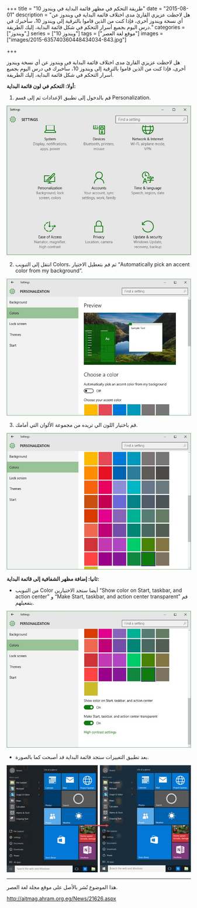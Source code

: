 +++
title = "طريقة التحكم في مظهر قائمة البداية في ويندوز 10"
date = "2015-08-01"
description = "هل لاحظت عزيزي القارئ مدى اختلاف قائمة البداية في ويندوز عن أي نسخة ويندوز أخرى، فإذا كنت من الذين قاموا بالترقية إلى ويندوز 10، سأخبرك في درس اليوم بجميع أسرار التحكم في شكل قائمة البداية، إليك الطريقة."
categories = ["ويندوز",]
series = ["ويندوز 10"]
tags = ["موقع لغة العصر"]
images = ["images/2015-635740360448434034-843.jpg"]

+++

هل لاحظت عزيزي القارئ مدى اختلاف قائمة البداية في ويندوز عن أي نسخة ويندوز أخرى، فإذا كنت من الذين قاموا بالترقية إلى ويندوز 10، سأخبرك في درس اليوم بجميع أسرار التحكم في شكل قائمة البداية، إليك الطريقة.

**أولا: التحكم في لون قائمة البداية:**
1. قم بالدخول إلى تطبيق الإعدادات ثم إلى قسم Personalization.

![](images/2015-635740357393590284-359.jpg "1")

2. انتقل إلى التبويب Colors، ثم قم بتعطيل الاختيار “Automatically pick an accent color from my background”.

![](images/2015-635740357693277784-327.jpg "2")

3. قم باختيار اللون الي تريده من مجموعة الألوان التي أمامك.

![](images/2015-635740358466246534-624.jpg "3")

**ثانيا: إضافة مظهر الشفافية إلى قائمة البداية:**

- من التبويب Color أيضا ستجد الاختيارين “Show color on Start, taskbar, and action center” و “Make Start, taskbar, and action center transparent” قم بتفعيلهم.

![](images/2015-635740360150309034-30.jpg "4")

- بعد تطبيق التغييرات ستجد قائمة البداية قد أصبحت كما بالصورة.

![](images/2015-635740360448434034-843.jpg "5")

---
هذا الموضوع نٌشر باﻷصل على موقع مجلة لغة العصر.

http://aitmag.ahram.org.eg/News/21626.aspx